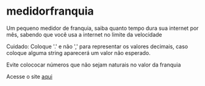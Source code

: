 # medidorfranquia
Um pequeno medidor de franquia, saiba quanto tempo dura sua internet por mês, sabendo que você usa a internet no limite da velocidade

Cuidado: Coloque '.' e não ',' para representar os valores decimais, caso coloque alguma string aparecerá um valor não esperado.

Evite colococar números que não sejam naturais no valor da franquia

Acesse o site [aqui](http://leandro-araujo.github.io/medidorfranquia/medidor)
